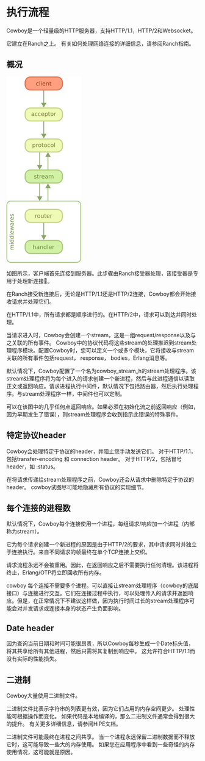 # 执行流程

Cowboy是一个轻量级的HTTP服务器，支持HTTP/1.1，HTTP/2和Websocket。

它建立在Ranch之上。 有关如何处理网络连接的详细信息，请参阅Ranch指南。

## 概况

![Alt text](../static/http_req_resp.png)

如图所示，客户端首先连接到服务器。此步骤由Ranch接受器处理，该接受器是专用于处理新连接。

在Ranch接受新连接后，无论是HTTP/1.1还是HTTP/2连接，Cowboy都会开始接收请求并处理它们。

在HTTP/1.1中，所有请求都是顺序进行的。在HTTP/2中，请求可以到达并同时处理。

当请求进入时，Cowboy会创建一个stream，这是一组request/response以及与之关联的所有事件。 Cowboy中的协议代码将这些stream的处理推迟到stream处理程序模块。配置Cowboy时，您可以定义一个或多个模块，它将接收与stream关联的所有事件包括request， response， bodies，Erlang消息等。

默认情况下，Cowboy配置了一个名为cowboy_stream_h的stream处理程序。该stream处理程序将为每个进入的请求创建一个新进程，然后与此进程通信以读取正文或返回响应。请求进程执行中间件，默认情况下包括路由器，然后执行处理程序。与stream处理程序一样，中间件也可以定制。

可以在该图中的几乎任何点返回响应。如果必须在初始化流之前返回响应（例如，因为早期发生了错误），则stream处理程序会收到指示此错误的特殊事件。

## 特定协议header

Cowboy会处理特定于协议的header，并阻止您手动发送它们。 对于HTTP/1.1，包括transfer-encoding 和 connection header。 对于HTTP/2，包括冒号header，如 :status。

在将请求传递给stream处理程序之前，Cowboy还会从请求中删除特定于协议的header。 cowboy试图尽可能地隐藏所有协议的实现细节。

## 每个连接的进程数

默认情况下，Cowboy每个连接使用一个进程，每组请求/响应加一个进程（内部称为stream）。

它为每个请求创建一个新进程的原因是由于HTTP/2的要求，其中请求同时并独立于连接执行。来自不同请求的帧最终在单个TCP连接上交织。

请求流程永远不会被重用。因此，在返回响应之后不需要执行任何清理。该进程将终止，Erlang/OTP将立即回收所有内存。

cowboy 每个连接不需要多个进程。可以直接让stream处理程序（cowboy的底层接口）与连接进行交互。它们在连接过程中执行，可以处理传入的请求并返回响应。但是，在正常情况下不建议这样做，因为执行时间过长的stream处理程序可能会对并发请求或连接本身的状态产生负面影响。

## Date header

因为查询当前日期和时间可能很昂贵，所以Cowboy每秒生成一个Date标头值，将其共享给所有其他进程，然后只需将其复制到响应中。 这允许符合HTTP/1.1而没有实际的性能损失。

## 二进制

Cowboy大量使用二进制文件。

二进制文件比表示字符串的列表更有效，因为它们占用的内存空间更少。 处理性能可根据操作而变化。 如果代码是本地编译的，那么二进制文件通常会得到很大的提升。 有关更多详细信息，请参阅HiPE文档。

二进制文件可能最终在进程之间共享。 当一个进程永远保留二进制数据而不释放它时，这可能导致一些大的内存使用。 如果您在应用程序中看到一些奇怪的内存使用情况，这可能就是原因。

